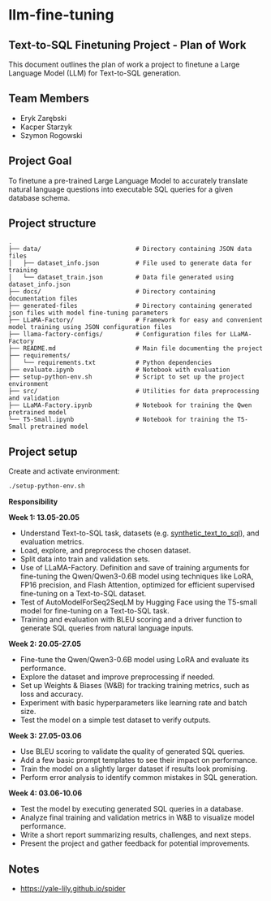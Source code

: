 # llm-fine-tuning

## Text-to-SQL Finetuning Project - Plan of Work

This document outlines the plan of work a project to finetune a Large Language Model (LLM) for Text-to-SQL generation.

## Team Members

- Eryk Zarębski
- Kacper Starzyk
- Szymon Rogowski

## Project Goal

To finetune a pre-trained Large Language Model to accurately translate natural language questions into executable SQL queries for a given database schema.

## Project structure

```
.
├── data/                          # Directory containing JSON data files
│   ├── dataset_info.json          # File used to generate data for training
│   └── dataset_train.json         # Data file generated using dataset_info.json
├── docs/                          # Directory containing documentation files
├── generated-files                # Directory containing generated json files with model fine-tuning parameters
├── LLaMA-Factory/                 # Framework for easy and convenient model training using JSON configuration files
├── llama-factory-configs/         # Configuration files for LLaMA-Factory
├── README.md                      # Main file documenting the project
├── requirements/
│   └── requirements.txt           # Python dependencies
├── evaluate.ipynb                 # Notebook with evaluation 
├── setup-python-env.sh            # Script to set up the project environment
├── src/                           # Utilities for data preprocessing and validation
├── LLaMA-Factory.ipynb            # Notebook for training the Qwen pretrained model
└── T5-Small.ipynb                 # Notebook for training the T5-Small pretrained model
```

## Project setup

Create and activate environment:

```bash
./setup-python-env.sh
```

**Responsibility**

**Week 1: 13.05-20.05**

- Understand Text-to-SQL task, datasets (e.g. [synthetic_text_to_sql](https://huggingface.co/datasets/gretelai/synthetic_text_to_sql)), and evaluation metrics.
- Load, explore, and preprocess the chosen dataset.
- Split data into train and validation sets.
- Use of LLaMA-Factory. Definition and save of training arguments for fine-tuning the Qwen/Qwen3-0.6B model using techniques like LoRA, FP16 precision, and Flash Attention, optimized for efficient supervised fine-tuning on a Text-to-SQL dataset.
- Test of AutoModelForSeq2SeqLM by Hugging Face using the T5-small model for fine-tuning on a Text-to-SQL task.
- Training and evaluation with BLEU scoring and a driver function to generate SQL queries from natural language inputs.

**Week 2: 20.05-27.05**

- Fine-tune the Qwen/Qwen3-0.6B model using LoRA and evaluate its performance.
- Explore the dataset and improve preprocessing if needed.
- Set up Weights & Biases (W&B) for tracking training metrics, such as loss and accuracy.
- Experiment with basic hyperparameters like learning rate and batch size.
- Test the model on a simple test dataset to verify outputs.

**Week 3: 27.05-03.06**

- Use BLEU scoring to validate the quality of generated SQL queries.
- Add a few basic prompt templates to see their impact on performance.
- Train the model on a slightly larger dataset if results look promising.
- Perform error analysis to identify common mistakes in SQL generation.

**Week 4: 03.06-10.06**

- Test the model by executing generated SQL queries in a database.
- Analyze final training and validation metrics in W&B to visualize model performance.
- Write a short report summarizing results, challenges, and next steps.
- Present the project and gather feedback for potential improvements.

## Notes

- https://yale-lily.github.io/spider
